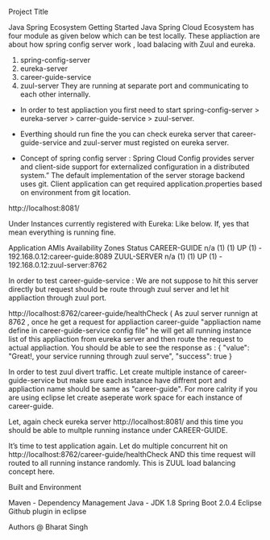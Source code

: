 Project Title

 Java Spring Ecosystem
Getting Started
 Java Spring Cloud Ecosystem has four module as given below which can be test locally. These appliaction are about how spring config server work , load balacing with Zuul and eureka.
  
  1. spring-config-server
  2. eureka-server
  3. career-guide-service
  4. zuul-server
They are running at separate port and communicating to each other internally. 

* In order to test appliaction you first need to start spring-config-server > eureka-server > carrer-guide-service > zuul-server.
* Everthing should run fine the you can check eureka server that career-guide-service and zuul-server must registed on eureka server. 

 * Concept of spring config server : Spring Cloud Config provides server and client-side support for externalized configuration in a distributed system.” The default implementation of the server storage backend uses git.  Client application can get required application.properties based on environment from git location.
 
http://localhost:8081/

Under Instances currently registered with Eureka: Like below. If, yes that mean everything is running fine.

Application	AMIs	Availability Zones	Status
CAREER-GUIDE 	n/a (1) 	(1) 	UP (1) - 192.168.0.12:career-guide:8089
ZUUL-SERVER 	n/a (1) 	(1) 	UP (1) - 192.168.0.12:zuul-server:8762

In order to test career-guide-service : We are not suppose to hit this server directly but request should be route through zuul server and let hit appliaction through zuul port.

http://localhost:8762/career-guide/healthCheck ( As zuul server runnign at 8762 , once he get a request for 
 appliaction career-guide "appliaction name define in  career-guide-service config file" he will get all running instance list of this appliaction from eureka server and then route the request to actual appliaction.
 You should be able to see the response as :
 {
    "value": "Great!, your service running through zuul serve",
    "success": true
}

 In order to test zuul divert traffic. Let create multiple instance of career-guide-service but make sure each instance have diffrent port and appliaction name should be same as "career-guide". For more calrity if you are using eclipse let create aseperate work space for each instance of career-guide.

Let, again check eureka server http://localhost:8081/ and this time you should be able to multple running instance under CAREER-GUIDE.

It’s time to test application again. Let do multiple concurrent hit on http://localhost:8762/career-guide/healthCheck AND this time request will routed to all running instance randomly. This is ZUUL load balancing concept here.


Built and Environment
 
 Maven - Dependency Management
 Java - JDK 1.8 
 Spring Boot 2.0.4
 Eclipse
 Github plugin in eclipse
 

Authors
 @ Bharat Singh

